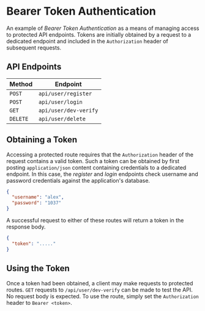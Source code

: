 # Bearer Token Authentication

An example of _Bearer Token Authentication_ as a means of managing
access to protected API endpoints. Tokens are initially obtained by a
request to a dedicated endpoint and included in the `Authorization`
header of subsequent requests.

## API Endpoints

| Method   | Endpoint              |
| -------- | --------------------- |
| `POST`   | `api/user/register`   |
| `POST`   | `api/user/login`      |
| `GET`    | `api/user/dev-verify` |
| `DELETE` | `api/user/delete`     |

## Obtaining a Token

Accessing a protected route requires that the `Authorization` header of
the request contains a valid token. Such a token can be obtained by
first posting `application/json` content containing credentials to a
dedicated endpoint. In this case, the _register_ and _login_ endpoints
check username and password credentials against the application's
database.

```json
{
  "username": "alex",
  "password": "1037"
}
```

A successful request to either of these routes will return a token in
the response body.

```json
{
  "token": "....."
}
```

## Using the Token

Once a token had been obtained, a client may make requests to protected
routes. `GET` requests to `/api/user/dev-verify` can be made to test the
API. No request body is expected. To use the route, simply set the
`Authorization` header to `Bearer <token>`.
